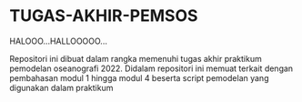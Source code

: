 # TUGAS-AKHIR-PEMSOS
HALOOO...HALLOOOOO...

Repositori ini dibuat dalam rangka memenuhi tugas akhir praktikum pemodelan oseanografi 2022. Didalam repositori ini memuat terkait dengan pembahasan modul 1 hingga modul 4 beserta script pemodelan yang digunakan dalam praktikum
